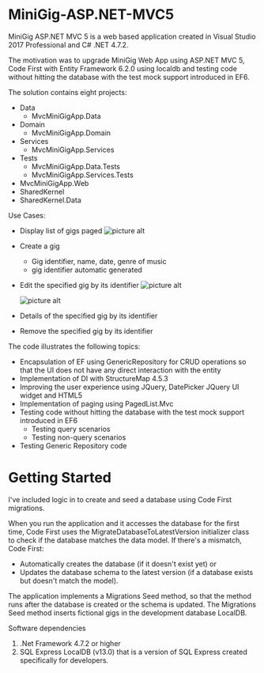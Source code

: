 # MiniGig-ASP.NET-MVC5
MiniGig ASP.NET MVC 5 is a web based application created in Visual Studio 2017 Professional and C# .NET 4.7.2.

The motivation was to upgrade MiniGig Web App using ASP.NET MVC 5, Code First with Entity Framework 6.2.0 using localdb and testing code without hitting the database with the test mock support introduced in EF6.


The solution contains eight projects:
* Data
	* MvcMiniGigApp.Data
* Domain
	* MvcMiniGigApp.Domain
* Services
	* MvcMiniGigApp.Services
* Tests	
	* MvcMiniGigApp.Data.Tests
	* MvcMiniGigApp.Services.Tests
* MvcMiniGigApp.Web
* SharedKernel
* SharedKernel.Data


Use Cases:
*   Display list of gigs paged
![picture alt](https://github.com/monicacrespo/MiniGig-ASP.NET-MVC5/tree/master/MvcMiniGigApp.Web/Images/DisplayNumberOfGigsPerPage.JPG)
    
*   Create a gig
    *   Gig identifier, name, date, genre of music
    *   gig identifier automatic generated
*  Edit the specified gig by its identifier
   ![picture alt](https://github.com/monicacrespo/MiniGig-ASP.NET-MVC5/tree/master/MvcMiniGigApp.Web/Images/EditGig.JPG)

   ![picture alt](https://github.com/monicacrespo/MiniGig-ASP.NET-MVC5/tree/master/MvcMiniGigApp.Web/Images/EditGigDatePicker.JPG)

*  Details of the specified gig by its identifier
*  Remove the specified gig by its identifier

The code illustrates the following topics:

* Encapsulation of EF using GenericRepository for CRUD operations so that the UI does not have any direct interaction with the entity
* Implementation of DI with StructureMap 4.5.3
* Improving the user experience using JQuery, DatePicker JQuery UI widget and HTML5
* Implementation of paging using PagedList.Mvc 
* Testing code without hitting the database with the test mock support introduced in EF6
	* Testing query scenarios
	* Testing non-query scenarios
* Testing Generic Repository code


# Getting Started
I've included logic in to create and seed a database using Code First migrations.

When you run the application and it accesses the database for the first time, Code First uses the MigrateDatabaseToLatestVersion initializer class to check if the database matches the data model. If there's a mismatch, Code First:
* Automatically creates the database (if it doesn't exist yet) or 
* Updates the database schema to the latest version (if a database exists but doesn't match the model).

The application implements a Migrations Seed method, so that the method runs after the database is created or the schema is updated. The Migrations Seed method inserts fictional gigs in the development database LocalDB.


Software dependencies
  1. .Net Framework 4.7.2 or higher
  2.  SQL Express LocalDB (v13.0) that is a version of SQL Express created specifically for developers.
